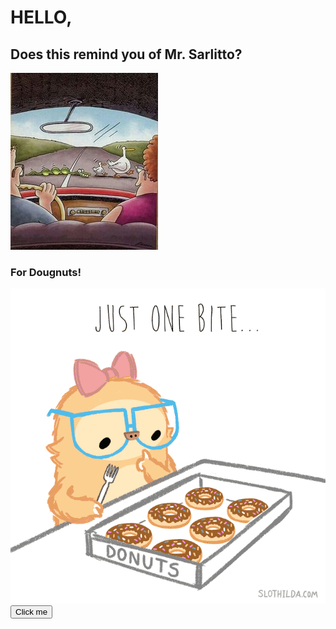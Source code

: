 <html>
  <head>
    <title>Randomness</title>
  </head>  
  <body>
    <h1>HELLO,</h1>
    <h2>Does this remind you of Mr. Sarlitto?</h2>
    <img src="Gary Larson Snake Eating Ducks.jpg">
    <h3>For Dougnuts!</h3>
    <img src="Donut Gif.gif">
  </body>
  <button>Click me</button>
</html>
